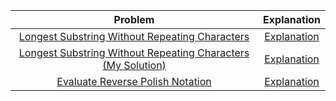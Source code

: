 |Problem|Explanation|
|:--:|:--:|
|[Longest Substring Without Repeating Characters](https://leetcode.com/problems/longest-substring-without-repeating-character/)|[Explanation](https://leetcode.com/problems/longest-substring-without-repeating-characters/discuss/1115635/C%2B%2B-or-All-approaches%3A-brute-force-Sliding-Window-or-12ms-or-map-or-Solution-for-Longest-Substring)|
|[Longest Substring Without Repeating Characters (My Solution)](https://leetcode.com/problems/longest-substring-without-repeating-characters)|[Explanation](https://leetcode.com/problems/longest-substring-without-repeating-characters/discuss/2107440/Set-Explanation)|
|[Evaluate Reverse Polish Notation](https://leetcode.com/problems/evaluate-reverse-polish-notation)|[Explanation](https://leetcode.com/problems/evaluate-reverse-polish-notation/discuss/47514/Fancy-C%2B%2B-lambda-expression-solution)|
